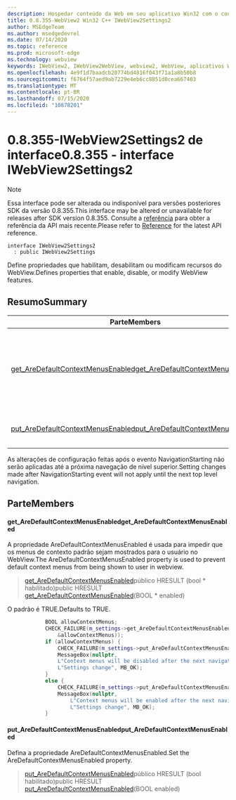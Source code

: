 ```yaml
---
description: Hospedar conteúdo da Web em seu aplicativo Win32 com o controle WebView2 do Microsoft Edge
title: 0.8.355-WebView2 Win32 C++ IWebView2Settings2
author: MSEdgeTeam
ms.author: msedgedevrel
ms.date: 07/14/2020
ms.topic: reference
ms.prod: microsoft-edge
ms.technology: webview
keywords: IWebView2, IWebView2WebView, webview2, WebView, aplicativos Win32, Win32, Edge
ms.openlocfilehash: 4e9f1d7baadcb20774bd4816f043f71a1a8b50b8
ms.sourcegitcommit: f6764f57aed9ab7229e4eb6cc8851d0cea667403
ms.translationtype: MT
ms.contentlocale: pt-BR
ms.lasthandoff: 07/15/2020
ms.locfileid: "10878201"
---
```

# <span data-ttu-id="973fe-104">0.8.355-IWebView2Settings2 de interface</span><span class="sxs-lookup"><span data-stu-id="973fe-104">0.8.355 - interface IWebView2Settings2</span></span> 

> [!NOTE]
> <span data-ttu-id="973fe-105">Essa interface pode ser alterada ou indisponível para versões posteriores SDK da versão 0.8.355.</span><span class="sxs-lookup"><span data-stu-id="973fe-105">This interface may be altered or unavailable for releases after SDK version 0.8.355.</span></span> <span data-ttu-id="973fe-106">Consulte a [referência](../../../webview2-api-reference.md) para obter a referência da API mais recente.</span><span class="sxs-lookup"><span data-stu-id="973fe-106">Please refer to [Reference](../../../webview2-api-reference.md) for the latest API reference.</span></span>

```
interface IWebView2Settings2
  : public IWebView2Settings
```

<span data-ttu-id="973fe-107">Define propriedades que habilitam, desabilitam ou modificam recursos do WebView.</span><span class="sxs-lookup"><span data-stu-id="973fe-107">Defines properties that enable, disable, or modify WebView features.</span></span>

## <span data-ttu-id="973fe-108">Resumo</span><span class="sxs-lookup"><span data-stu-id="973fe-108">Summary</span></span>

 <span data-ttu-id="973fe-109">Parte</span><span class="sxs-lookup"><span data-stu-id="973fe-109">Members</span></span>                        | <span data-ttu-id="973fe-110">Descrições</span><span class="sxs-lookup"><span data-stu-id="973fe-110">Descriptions</span></span>
--------------------------------|---------------------------------------------
[<span data-ttu-id="973fe-111">get_AreDefaultContextMenusEnabled</span><span class="sxs-lookup"><span data-stu-id="973fe-111">get_AreDefaultContextMenusEnabled</span></span>](#get_aredefaultcontextmenusenabled) | <span data-ttu-id="973fe-112">A propriedade AreDefaultContextMenusEnabled é usada para impedir que os menus de contexto padrão sejam mostrados para o usuário no WebView.</span><span class="sxs-lookup"><span data-stu-id="973fe-112">The AreDefaultContextMenusEnabled property is used to prevent default context menus from being shown to user in webview.</span></span>
[<span data-ttu-id="973fe-113">put_AreDefaultContextMenusEnabled</span><span class="sxs-lookup"><span data-stu-id="973fe-113">put_AreDefaultContextMenusEnabled</span></span>](#put_aredefaultcontextmenusenabled) | <span data-ttu-id="973fe-114">Defina a propriedade AreDefaultContextMenusEnabled.</span><span class="sxs-lookup"><span data-stu-id="973fe-114">Set the AreDefaultContextMenusEnabled property.</span></span>

<span data-ttu-id="973fe-115">As alterações de configuração feitas após o evento NavigationStarting não serão aplicadas até a próxima navegação de nível superior.</span><span class="sxs-lookup"><span data-stu-id="973fe-115">Setting changes made after NavigationStarting event will not apply until the next top level navigation.</span></span>

## <span data-ttu-id="973fe-116">Parte</span><span class="sxs-lookup"><span data-stu-id="973fe-116">Members</span></span>

#### <span data-ttu-id="973fe-117">get_AreDefaultContextMenusEnabled</span><span class="sxs-lookup"><span data-stu-id="973fe-117">get_AreDefaultContextMenusEnabled</span></span> 

<span data-ttu-id="973fe-118">A propriedade AreDefaultContextMenusEnabled é usada para impedir que os menus de contexto padrão sejam mostrados para o usuário no WebView.</span><span class="sxs-lookup"><span data-stu-id="973fe-118">The AreDefaultContextMenusEnabled property is used to prevent default context menus from being shown to user in webview.</span></span>

> <span data-ttu-id="973fe-119">[get_AreDefaultContextMenusEnabled](#get_aredefaultcontextmenusenabled)público HRESULT (bool \* habilitado)</span><span class="sxs-lookup"><span data-stu-id="973fe-119">public HRESULT [get_AreDefaultContextMenusEnabled](#get_aredefaultcontextmenusenabled)(BOOL \* enabled)</span></span>

<span data-ttu-id="973fe-120">O padrão é TRUE.</span><span class="sxs-lookup"><span data-stu-id="973fe-120">Defaults to TRUE.</span></span>

```cpp
            BOOL allowContextMenus;
            CHECK_FAILURE(m_settings->get_AreDefaultContextMenusEnabled(
                &allowContextMenus));
            if (allowContextMenus) {
                CHECK_FAILURE(m_settings->put_AreDefaultContextMenusEnabled(FALSE));
                MessageBox(nullptr,
                L"Context menus will be disabled after the next navigation.",
                L"Settings change", MB_OK);
            }
            else {
                CHECK_FAILURE(m_settings->put_AreDefaultContextMenusEnabled(TRUE));
                MessageBox(nullptr,
                    L"Context menus will be enabled after the next navigation.",
                    L"Settings change", MB_OK);
            }
```

#### <span data-ttu-id="973fe-121">put_AreDefaultContextMenusEnabled</span><span class="sxs-lookup"><span data-stu-id="973fe-121">put_AreDefaultContextMenusEnabled</span></span> 

<span data-ttu-id="973fe-122">Defina a propriedade AreDefaultContextMenusEnabled.</span><span class="sxs-lookup"><span data-stu-id="973fe-122">Set the AreDefaultContextMenusEnabled property.</span></span>

> <span data-ttu-id="973fe-123">[put_AreDefaultContextMenusEnabled](#put_aredefaultcontextmenusenabled)público HRESULT (bool habilitado)</span><span class="sxs-lookup"><span data-stu-id="973fe-123">public HRESULT [put_AreDefaultContextMenusEnabled](#put_aredefaultcontextmenusenabled)(BOOL enabled)</span></span>

